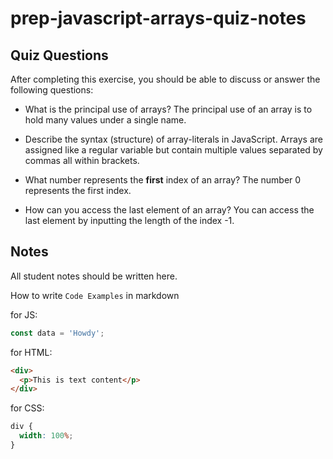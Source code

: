 # prep-javascript-arrays-quiz-notes

## Quiz Questions

After completing this exercise, you should be able to discuss or answer the following questions:

- What is the principal use of arrays?
  The principal use of an array is to hold many values under a single name.

- Describe the syntax (structure) of array-literals in JavaScript.
  Arrays are assigned like a regular variable but contain multiple values separated by commas all within brackets.

- What number represents the **first** index of an array?
  The number 0 represents the first index.

- How can you access the last element of an array?
  You can access the last element by inputting the length of the index -1.

## Notes

All student notes should be written here.

How to write `Code Examples` in markdown

for JS:

```javascript
const data = 'Howdy';
```

for HTML:

```html
<div>
  <p>This is text content</p>
</div>
```

for CSS:

```css
div {
  width: 100%;
}
```
